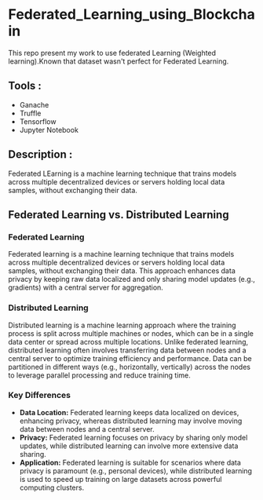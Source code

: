 # Federated_Learning_using_Blockchain
This repo present my work to use federated Learning (Weighted learning).Known that dataset wasn't perfect for Federated Learning.

## Tools :
- Ganache
- Truffle
- Tensorflow
- Jupyter Notebook

## Description : 
Federated LEarning is  a machine learning technique that trains models across multiple decentralized devices or servers holding local data samples, without exchanging their data.

## Federated Learning vs. Distributed Learning

### Federated Learning
Federated learning is a machine learning technique that trains models across multiple decentralized devices or servers holding local data samples, without exchanging their data. This approach enhances data privacy by keeping raw data localized and only sharing model updates (e.g., gradients) with a central server for aggregation.

### Distributed Learning
Distributed learning is a machine learning approach where the training process is split across multiple machines or nodes, which can be in a single data center or spread across multiple locations. Unlike federated learning, distributed learning often involves transferring data between nodes and a central server to optimize training efficiency and performance. Data can be partitioned in different ways (e.g., horizontally, vertically) across the nodes to leverage parallel processing and reduce training time.

### Key Differences
- **Data Location:** Federated learning keeps data localized on devices, enhancing privacy, whereas distributed learning may involve moving data between nodes and a central server.
- **Privacy:** Federated learning focuses on privacy by sharing only model updates, while distributed learning can involve more extensive data sharing.
- **Application:** Federated learning is suitable for scenarios where data privacy is paramount (e.g., personal devices), while distributed learning is used to speed up training on large datasets across powerful computing clusters.
